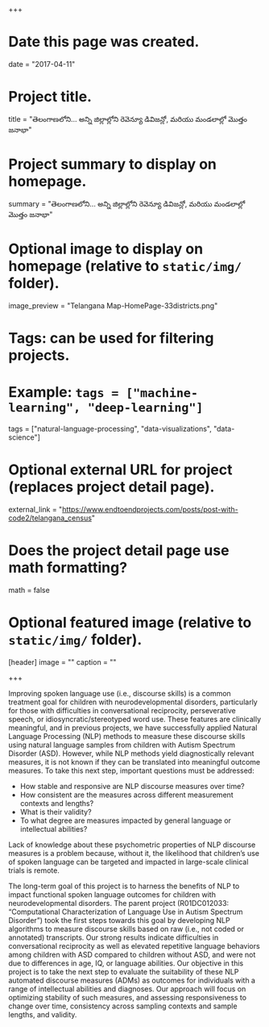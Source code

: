 +++
# Date this page was created.
date = "2017-04-11"

# Project title.
title = "తెలంగాణలోని… అన్ని జిల్లాల్లోని రెవెన్యూ డివిజన్లో, మరియు మండలాల్లో మొత్తం జనాభా"

# Project summary to display on homepage.
summary = "తెలంగాణలోని… అన్ని జిల్లాల్లోని రెవెన్యూ డివిజన్లో, మరియు మండలాల్లో మొత్తం జనాభా"

# Optional image to display on homepage (relative to `static/img/` folder).
image_preview = "Telangana Map-HomePage-33districts.png"

# Tags: can be used for filtering projects.
# Example: `tags = ["machine-learning", "deep-learning"]`
tags = ["natural-language-processing", "data-visualizations", "data-science"]


# Optional external URL for project (replaces project detail page).
external_link = "https://www.endtoendprojects.com/posts/post-with-code2/telangana_census"

# Does the project detail page use math formatting?
math = false

# Optional featured image (relative to `static/img/` folder).
[header]
image = ""
caption = ""

+++

Improving spoken language use (i.e., discourse skills) is a common treatment goal for children with neurodevelopmental disorders, particularly for those with difficulties in conversational reciprocity, perseverative speech, or idiosyncratic/stereotyped word use. These features are clinically meaningful, and in previous projects, we have successfully applied Natural Language Processing (NLP) methods to measure these discourse skills using natural language samples from children with Autism Spectrum Disorder (ASD). However, while NLP methods yield diagnostically relevant measures, it is not known if they can be translated into meaningful outcome measures. To take this next step, important questions must be addressed: 

* How stable and responsive are NLP discourse measures over time? 
* How consistent are the measures across different measurement contexts and lengths? 
* What is their validity? 
* To what degree are measures impacted by general language or intellectual abilities? 

Lack of knowledge about these psychometric properties of NLP discourse measures is a problem because, without it, the likelihood that children’s use of spoken language can be targeted and impacted in large-scale clinical trials is remote.

The long-term goal of this project is to harness the benefits of NLP to impact functional spoken language outcomes for children with neurodevelopmental disorders. The parent project (R01DC012033: “Computational Characterization of Language Use in Autism Spectrum Disorder”) took the first steps towards this goal by developing NLP algorithms to measure discourse skills based on raw (i.e., not coded or annotated) transcripts. Our strong results indicate difficulties in conversational reciprocity as well as elevated repetitive language behaviors among children with ASD compared to children without ASD, and were not due to differences in age, IQ, or language abilities. Our objective in this project is to take the next step to evaluate the suitability of these NLP automated discourse measures (ADMs) as outcomes for individuals with a range of intellectual abilities and diagnoses. Our approach will focus on optimizing stability of such measures, and assessing responsiveness to change over time, consistency across sampling contexts and sample lengths, and validity. 